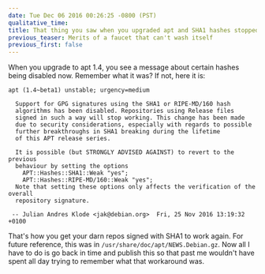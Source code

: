 ```yaml
---
date: Tue Dec 06 2016 00:26:25 -0800 (PST)
qualitative_time: 
title: That thing you saw when you upgraded apt and SHA1 hashes stopped working
previous_teaser: Merits of a faucet that can't wash itself
previous_first: false
---
```

When you upgrade to apt 1.4, you see a message about certain hashes being disabled now.
Remember what it was?
If not, here it is:

    apt (1.4~beta1) unstable; urgency=medium
    
      Support for GPG signatures using the SHA1 or RIPE-MD/160 hash
      algorithms has been disabled. Repositories using Release files
      signed in such a way will stop working. This change has been made
      due to security considerations, especially with regards to possible
      further breakthroughs in SHA1 breaking during the lifetime
      of this APT release series.
    
      It is possible (but STRONGLY ADVISED AGAINST) to revert to the previous
      behaviour by setting the options
        APT::Hashes::SHA1::Weak "yes";
        APT::Hashes::RIPE-MD/160::Weak "yes";
      Note that setting these options only affects the verification of the overall
      repository signature.
    
     -- Julian Andres Klode <jak@debian.org>  Fri, 25 Nov 2016 13:19:32 +0100

That's how you get your darn repos signed with SHA1 to work again.
For future reference, this was in `/usr/share/doc/apt/NEWS.Debian.gz`.
Now all I have to do is go back in time and publish this so that past me wouldn't have spent all day trying to remember what that workaround was.
